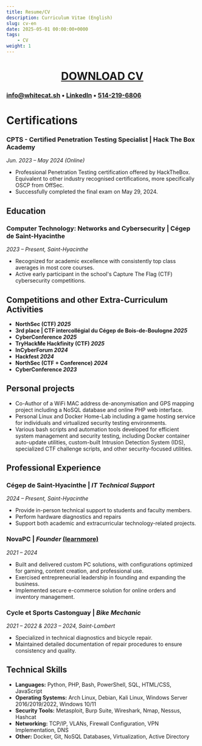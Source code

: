 ```yaml
---
title: Resume/CV
description: Curriculum Vitae (English)
slug: cv-en
date: 2025-05-01 00:00:00+0000
tags:
    - CV
weight: 1
---
```

<div style="text-align: center;">

# [DOWNLOAD CV](CV-Charles_Mclean-2025-EN.pdf)

</div>

### [info@whitecat.sh](mailto:info@whitecat.sh) • [LinkedIn](https://www.linkedin.com/in/charlesmcleansec/) • [514-219-6806](tel:+1-514-219-6806)

# **Certifications**

### **CPTS - Certified Penetration Testing Specialist** | Hack The Box Academy
*Jun. 2023 – May 2024 (Online)*
- Professional Penetration Testing certification offered by HackTheBox. Equivalent to other industry recognised certifications, more specifically OSCP from OffSec.
- Successfully completed the final exam on May 29, 2024.

## **Education**

### **Computer Technology: Networks and Cybersecurity** | Cégep de Saint-Hyacinthe
*2023 – Present, Saint-Hyacinthe*
- Recognized for academic excellence with consistently top class averages in most core courses.
- Active early participant in the school's Capture The Flag (CTF) cybersecurity competitions.

## **Competitions and other Extra-Curriculum Activities**

- **NorthSec (CTF) *2025***
- **3rd place | CTF intercollégial du Cégep de Bois-de-Boulogne *2025***
- **CyberConference *2025***
- **TryHackMe Hackfinity (CTF) *2025***
- **InCyberForum *2024***
- **Hackfest *2024***
- **NorthSec (CTF + Conference) *2024***
- **CyberConference *2023***

## **Personal projects**

- Co-Author of a WiFi MAC address de-anonymisation and GPS mapping project including a NoSQL database and online PHP web interface.
- Personal Linux and Docker Home-Lab including a game hosting service for individuals and virtualized security testing environments.
- Various bash scripts and automation tools developed for efficient system management and security testing, including Docker container auto-update utilities, custom-built Intrusion Detection System (IDS), specialized CTF challenge scripts, and other security-focused utilities.

## **Professional Experience**

### **Cégep de Saint-Hyacinthe** | *IT Technical Support*  
*2024 – Present, Saint-Hyacinthe*
- Provide in-person technical support to students and faculty members.
- Perform hardware diagnostics and repairs 
- Support both academic and extracurricular technology-related projects.

### **NovaPC** | *Founder* [(learnmore)](https://whitecat.sh/p/nova-pc/)
*2021 – 2024*
- Built and delivered custom PC solutions, with configurations optimized for gaming, content creation, and professional use.
- Exercised entrepreneurial leadership in founding and expanding the business.
- Implemented secure e-commerce solution for online orders and inventory management.

### **Cycle et Sports Castonguay** | *Bike Mechanic* 
*2021 – 2022 & 2023 – 2024, Saint-Lambert*  
- Specialized in technical diagnostics and bicycle repair.
- Maintained detailed documentation of repair procedures to ensure consistency and quality.

## **Technical Skills**

- **Languages:** Python, PHP, Bash, PowerShell, SQL, HTML/CSS, JavaScript
- **Operating Systems:** Arch Linux, Debian, Kali Linux, Windows Server 2016/2019/2022, Windows 10/11
- **Security Tools:** Metasploit, Burp Suite, Wireshark, Nmap, Nessus, Hashcat
- **Networking:** TCP/IP, VLANs, Firewall Configuration, VPN Implementation, DNS
- **Other:** Docker, Git, NoSQL Databases, Virtualization, Active Directory
